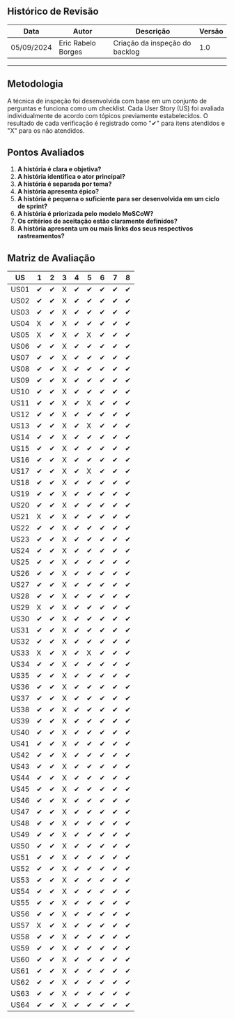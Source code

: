 ## Histórico de Revisão
| Data       | Autor         | Descrição                          | Versão |
|------------|---------------|------------------------------------|--------|
|05/09/2024  | Eric Rabelo Borges  | Criação da inspeção do backlog     | 1.0    |

---

## Metodologia

A técnica de inspeção foi desenvolvida com base em um conjunto de perguntas e funciona como um checklist. Cada User Story (US) foi avaliada individualmente de acordo com tópicos previamente estabelecidos. O resultado de cada verificação é registrado como "✔" para itens atendidos e "X" para os não atendidos.

## Pontos Avaliados

1. **A história é clara e objetiva?**  
2. **A história identifica o ator principal?**  
3. **A história é separada por tema?**
4. **A história apresenta épico?**  
5. **A história é pequena o suficiente para ser desenvolvida em um ciclo de sprint?**  
6. **A história é priorizada pelo modelo MoSCoW?**
7. **Os critérios de aceitação estão claramente definidos?**  
8. **A história apresenta um ou mais links dos seus respectivos rastreamentos?**

## Matriz de Avaliação

| US    | 1  | 2  | 3  | 4  | 5  | 6  | 7  | 8  |
|-------|----|----|----|----|----|----|----|----|
| US01  | ✔  | ✔  | X  | ✔  | ✔  | ✔  | ✔  | ✔  |
| US02  | ✔  | ✔  | X  | ✔  | ✔  | ✔  | ✔  | ✔  |
| US03  | ✔  | ✔  | X  | ✔  | ✔  | ✔  | ✔  | ✔  |
| US04  | X  | ✔  | X  | ✔  | ✔  | ✔  | ✔  | ✔  |
| US05  | X  | ✔  | X  | ✔  | X  | ✔  | ✔  | ✔  |
| US06  | ✔  | ✔  | X  | ✔  | ✔  | ✔  | ✔  | ✔  |
| US07  | ✔  | ✔  | X  | ✔  | ✔  | ✔  | ✔  | ✔  |
| US08  | ✔  | ✔  | X  | ✔  | ✔  | ✔  | ✔  | ✔  |
| US09  | ✔  | ✔  | X  | ✔  | ✔  | ✔  | ✔  | ✔  |
| US10  | ✔  | ✔  | X  | ✔  | ✔  | ✔  | ✔  | ✔  |
| US11  | ✔  | ✔  | X  | ✔  | X  | ✔  | ✔  | ✔  |
| US12  | ✔  | ✔  | X  | ✔  | ✔  | ✔  | ✔  | ✔  |
| US13  | ✔  | ✔  | X  | ✔  | X  | ✔  | ✔  | ✔  |
| US14  | ✔  | ✔  | X  | ✔  | ✔  | ✔  | ✔  | ✔  |
| US15  | ✔  | ✔  | X  | ✔  | ✔  | ✔  | ✔  | ✔  |
| US16  | ✔  | ✔  | X  | ✔  | ✔  | ✔  | ✔  | ✔  |
| US17  | ✔  | ✔  | X  | ✔  | X  | ✔  | ✔  | ✔  |
| US18  | ✔  | ✔  | X  | ✔  | ✔  | ✔  | ✔  | ✔  |
| US19  | ✔  | ✔  | X  | ✔  | ✔  | ✔  | ✔  | ✔  |
| US20  | ✔  | ✔  | X  | ✔  | ✔  | ✔  | ✔  | ✔  |
| US21  | X  | ✔  | X  | ✔  | ✔  | ✔  | ✔  | ✔  |
| US22  | ✔  | ✔  | X  | ✔  | ✔  | ✔  | ✔  | ✔  |
| US23  | ✔  | ✔  | X  | ✔  | ✔  | ✔  | ✔  | ✔  |
| US24  | ✔  | ✔  | X  | ✔  | ✔  | ✔  | ✔  | ✔  |
| US25  | ✔  | ✔  | X  | ✔  | ✔  | ✔  | ✔  | ✔  |
| US26  | ✔  | ✔  | X  | ✔  | ✔  | ✔  | ✔  | ✔  |
| US27  | ✔  | ✔  | X  | ✔  | ✔  | ✔  | ✔  | ✔  |
| US28  | ✔  | ✔  | X  | ✔  | ✔  | ✔  | ✔  | ✔  |
| US29  | X  | ✔  | X  | ✔  | ✔  | ✔  | ✔  | ✔  |
| US30  | ✔  | ✔  | X  | ✔  | ✔  | ✔  | ✔  | ✔  |
| US31  | ✔  | ✔  | X  | ✔  | ✔  | ✔  | ✔  | ✔  |
| US32  | ✔  | ✔  | X  | ✔  | ✔  | ✔  | ✔  | ✔  |
| US33  | X   | ✔  | X  | ✔  | X  | ✔  | ✔   | ✔   |
| US34  | ✔  | ✔  | X  | ✔  | ✔  | ✔  | ✔  | ✔  |
| US35  | ✔  | ✔  | X  | ✔  | ✔  | ✔  | ✔  | ✔  |
| US36  | ✔  | ✔  | X  | ✔  | ✔  | ✔  | ✔  | ✔  |
| US37  | ✔  | ✔  | X  | ✔  | ✔  | ✔  | ✔  | ✔  |
| US38  | ✔  | ✔  | X  | ✔  | ✔  | ✔  | ✔  | ✔  |
| US39  | ✔  | ✔  | X  | ✔  | ✔  | ✔  | ✔  | ✔  |
| US40  | ✔  | ✔  | X  | ✔  | ✔  | ✔  | ✔  | ✔  |
| US41  | ✔  | ✔  | X  | ✔  | ✔  | ✔  | ✔  | ✔  |
| US42  | ✔  | ✔  | X  | ✔  | ✔  | ✔  | ✔  | ✔  |
| US43  | ✔  | ✔  | X  | ✔  | ✔  | ✔  | ✔  | ✔  |
| US44  | ✔  | ✔  | X  | ✔  |  ✔  | ✔  | ✔  | ✔  |
| US45  | ✔  | ✔  | X  | ✔  | ✔  | ✔  | ✔  | ✔  |
| US46  | ✔  | ✔  | X  | ✔  | ✔  | ✔  | ✔  | ✔  |
| US47  | ✔  | ✔  | X  | ✔  | ✔  | ✔  | ✔  | ✔  |
| US48  | ✔  | ✔  | X  | ✔  | ✔  | ✔  | ✔  | ✔  |
| US49  | ✔  | ✔  | X  | ✔  | ✔  | ✔  | ✔  | ✔  |
| US50  | ✔  | ✔  | X  | ✔  | ✔  | ✔  | ✔  | ✔  |
| US51  | ✔  | ✔  | X  | ✔  | ✔  | ✔  | ✔  | ✔  |
| US52  | ✔  | ✔  | X  | ✔  | ✔  | ✔  | ✔  | ✔  |
| US53  | ✔  | ✔  | X  | ✔  | ✔  | ✔  | ✔  | ✔  |
| US54  | ✔  | ✔  | X  | ✔  | ✔  | ✔  | ✔  | ✔  |
| US55  | ✔  | ✔  | X  | ✔  | ✔  | ✔  | ✔  | ✔  |
| US56  | ✔  | ✔  | X  | ✔  | ✔  | ✔  | ✔  | ✔  |
| US57  | X  | ✔  | X  | ✔  | ✔  | ✔  | ✔  | ✔  |
| US58  | ✔  | ✔  | X  | ✔  | ✔  | ✔  | ✔  | ✔  |
| US59  | ✔  | ✔  | X  | ✔  | ✔  | ✔  | ✔  | ✔  |
| US60  | ✔  | ✔  | X  | ✔  | ✔  | ✔  | ✔  | ✔  |
| US61  | ✔  | ✔  | X  | ✔  | ✔  | ✔  | ✔  | ✔  |
| US62  | ✔  | ✔  | X  | ✔  | ✔  | ✔  | ✔  | ✔  |
| US63  | ✔  | ✔  | X  | ✔  | ✔  | ✔  | ✔  | ✔  |
| US64  | ✔  | ✔  | X  | ✔  | ✔  | ✔  | ✔  | ✔  |
